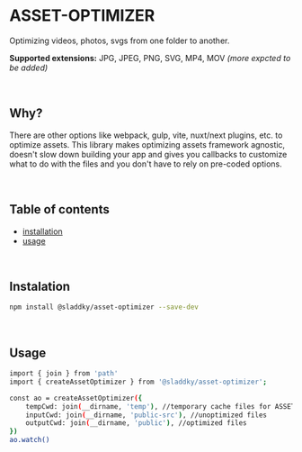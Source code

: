 # ASSET-OPTIMIZER

Optimizing videos, photos, svgs from one folder to another.

**Supported extensions:** JPG, JPEG, PNG, SVG, MP4, MOV *(more expcted to be added)*

<br>

## Why?
There are other options like webpack, gulp, vite, nuxt/next plugins, etc. to optimize assets. This library makes optimizing assets framework agnostic, doesn't slow down building your app and gives you callbacks to customize what to do with the files and you don't have to rely on pre-coded options.

<br>

## Table of contents
* [installation](#installation)
* [usage](#usage)


<br>


<a name="installation"></a>
## Instalation
```sh
npm install @sladdky/asset-optimizer --save-dev
```

<br>

<a name="usage"></a>
## Usage
```sh
import { join } from 'path'
import { createAssetOptimizer } from '@sladdky/asset-optimizer';

const ao = createAssetOptimizer({
    tempCwd: join(__dirname, 'temp'), //temporary cache files for ASSET-OPTIMIZED
    inputCwd: join(__dirname, 'public-src'), //unoptimized files
    outputCwd: join(__dirname, 'public'), //optimized files
})
ao.watch()
```


